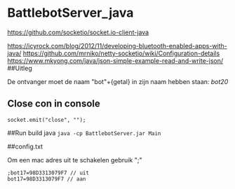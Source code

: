 # BattlebotServer_java

https://github.com/socketio/socket.io-client-java

https://icyrock.com/blog/2012/11/developing-bluetooth-enabled-apps-with-java/
https://github.com/mrniko/netty-socketio/wiki/Configuration-details
https://www.mkyong.com/java/json-simple-example-read-and-write-json/
##Uitleg

De ontvanger moet de naam "bot"+{getal} in zijn naam hebben staan: *bot20*


## Close con in console
```socket.emit("close", "");```

##Run build java 
```java -cp BattlebotServer.jar Main```

##config.txt 

Om een mac adres uit te schakelen gebruik ";"

```
;bot17=98D3313079F7 // uit
bot17=98D3313079F7 // aan
```